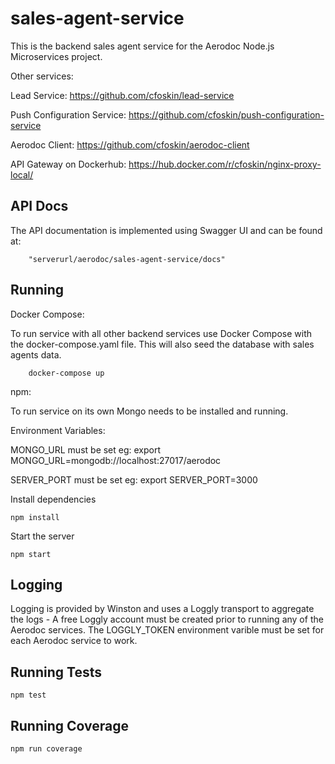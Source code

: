# sales-agent-service

This is the backend sales agent service for the Aerodoc Node.js Microservices project. 

Other services: 

Lead Service: https://github.com/cfoskin/lead-service

Push Configuration Service: https://github.com/cfoskin/push-configuration-service

Aerodoc Client: https://github.com/cfoskin/aerodoc-client


API Gateway on Dockerhub:  https://hub.docker.com/r/cfoskin/nginx-proxy-local/


## API Docs 

The API documentation is implemented using Swagger UI and can be found at:

        "serverurl/aerodoc/sales-agent-service/docs"
        
## Running 

Docker Compose:

To run service with all other backend services use Docker Compose with the docker-compose.yaml file. This will also seed the database with sales agents data.

        docker-compose up
        
npm:

To run service on its own Mongo needs to be installed and running. 

Environment Variables:

MONGO_URL must be set eg:   export MONGO_URL=mongodb://localhost:27017/aerodoc

SERVER_PORT must be set eg: export SERVER_PORT=3000

Install dependencies

    npm install

Start the server

    npm start
   
## Logging

Logging is provided by Winston and uses a Loggly transport to aggregate the logs - A free Loggly account must be created prior to running any of the Aerodoc services. The LOGGLY_TOKEN environment varible must be set for each Aerodoc service to work.

## Running Tests

    npm test
    
## Running Coverage

    npm run coverage
